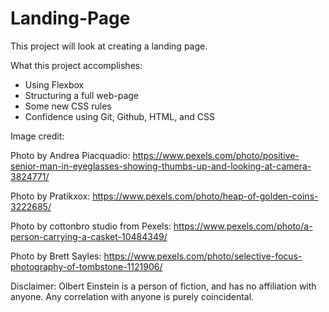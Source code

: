 # Landing-Page

This project will look at creating a landing page.

What this project accomplishes:

- Using Flexbox
- Structuring a full web-page
- Some new CSS rules
- Confidence using Git, Github, HTML, and CSS

Image credit:

Photo by Andrea Piacquadio: https://www.pexels.com/photo/positive-senior-man-in-eyeglasses-showing-thumbs-up-and-looking-at-camera-3824771/

Photo by Pratikxox: https://www.pexels.com/photo/heap-of-golden-coins-3222685/

Photo by cottonbro studio from Pexels: https://www.pexels.com/photo/a-person-carrying-a-casket-10484349/

Photo by Brett Sayles: https://www.pexels.com/photo/selective-focus-photography-of-tombstone-1121906/

Disclaimer:
Olbert Einstein is a person of fiction, and has no affiliation with anyone. Any correlation with anyone is purely coincidental.
